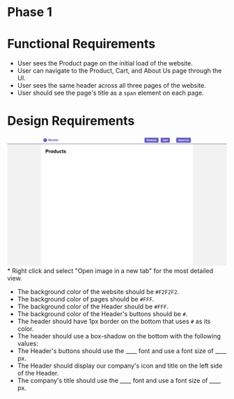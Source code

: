 # Phase 1

# Functional Requirements

* User sees the Product page on the initial load of the website.
* User can navigate to the Product, Cart, and About Us page through the UI.
* User sees the same header across all three pages of the website.
* User should see the page's title as a `span` element on each page.

# Design Requirements

<img src="https://github.com/DevMountain/qa-ecommerce/blob/assets/phase_1.jpg" />
* Right click and select "Open image in a new tab" for the most detailed view.

<br />

* The background color of the website should be `#F2F2F2`.
* The background color of pages should be `#FFF`.
* The background color of the Header should be `#FFF`.
* The background color of the Header's buttons should be `#`.
* The header should have 1px border on the bottom that uses `#` as its color.
* The header should use a box-shadow on the bottom with the following values:
* The Header's buttons should use the ____ font and use a font size of ____ px.
* The Header should display our company's icon and title on the left side of the Header.
* The company's title should use the ____ font and use a font size of ____ px.
